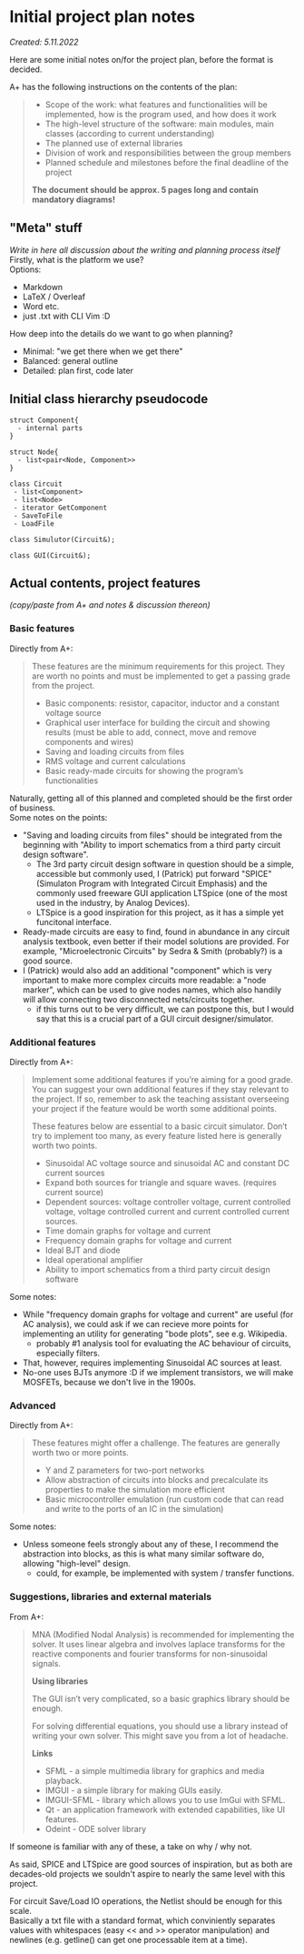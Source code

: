 # Initial project plan notes

*Created: 5.11.2022*

Here are some initial notes on/for the project plan, before the format is decided.

A+ has the following instructions on the contents of the plan:

>- Scope of the work: what features and functionalities will be implemented, how is the program used, and how does it work
>- The high-level structure of the software: main modules, main classes (according to current understanding)
>- The planned use of external libraries
>- Division of work and responsibilities between the group members
>- Planned schedule and milestones before the final deadline of the project
>
> **The document should be approx. 5 pages long and contain mandatory diagrams!**

## "Meta" stuff
*Write in here all discussion about the writing and planning process itself*  
Firstly, what is the platform we use?  
Options:
- Markdown
- LaTeX / Overleaf
- Word etc.
- just .txt with CLI Vim :D

How deep into the details do we want to go when planning?
- Minimal: "we get there when we get there"
- Balanced: general outline
- Detailed: plan first, code later


## Initial class hierarchy pseudocode

```
struct Component{
  - internal parts
}

struct Node{
  - list<pair<Node, Component>>
}

class Circuit
 - list<Component> 
 - list<Node> 
 - iterator GetComponent
 - SaveToFile
 - LoadFile

class Simulutor(Circuit&);

class GUI(Circuit&);
```


## Actual contents, project features

*(copy/paste from A+ and notes & discussion thereon)*

### **Basic features**

Directly from A+:
>These features are the minimum requirements for this project. They are worth no points and must be implemented to get a passing grade from the project.
>- Basic components: resistor, capacitor, inductor and a constant voltage source
>- Graphical user interface for building the circuit and showing results (must be able to add, connect, move and remove components and wires)
>- Saving and loading circuits from files
>- RMS voltage and current calculations
>- Basic ready-made circuits for showing the program’s functionalities

Naturally, getting all of this planned and completed should be the first order of business.  
Some notes on the points:  

- "Saving and loading circuits from files" should be integrated from the beginning with "Ability to import schematics from a third party circuit design software".
  - The 3rd party circuit design software in question should be a simple, accessible but commonly used, I (Patrick) put forward "SPICE" (Simulaton Program with Integrated Circuit Emphasis) and the commonly used freeware GUI application LTSpice (one of the most used in the industry, by Analog Devices).
  - LTSpice is a good inspiration for this project, as it has a simple yet funcitonal interface.
- Ready-made circuits are easy to find, found in abundance in any circuit analysis textbook, even better if their model solutions are provided. For example, "Microelectronic Circuits" by Sedra & Smith (probably?) is a good source.
- I (Patrick) would also add an additional "component" which is very important to make more complex circuits more readable: a "node marker", which can be used to give nodes names, which also handily will allow connecting two disconnected nets/circuits together.
  - if this turns out to be very difficult, we can postpone this, but I would say that this is a crucial part of a GUI circuit designer/simulator.


### **Additional features**

Directly from A+:
>Implement some additional features if you’re aiming for a good grade. You can suggest your own additional features if they stay relevant to the project. If so, remember to ask the teaching assistant overseeing your project if the feature would be worth some additional points.
>
>These features below are essential to a basic circuit simulator. Don’t try to implement too many, as every feature listed here is generally worth two points.
>
>- Sinusoidal AC voltage source and sinusoidal AC and constant DC current sources
>- Expand both sources for triangle and square waves. (requires current source)
>- Dependent sources: voltage controller voltage, current controlled voltage, voltage controlled current and current controlled current sources.
>- Time domain graphs for voltage and current
>- Frequency domain graphs for voltage and current
>- Ideal BJT and diode
>- Ideal operational amplifier
>- Ability to import schematics from a third party circuit design software

Some notes:

- While "frequency domain graphs for voltage and current" are useful (for AC analysis), we could ask if we can recieve more points for implementing an utility for generating "bode plots", see e.g. Wikipedia.
  - probably #1 analysis tool for evaluating the AC behaviour of circuits, especially filters.
- That, however, requires implementing Sinusoidal AC sources at least.
- No-one uses BJTs anymore :D if we implement transistors, we will make MOSFETs, because we don't live in the 1900s.

### **Advanced**
Directly from A+:
>These features might offer a challenge. The features are generally worth two or more points.
>- Y and Z parameters for two-port networks
>- Allow abstraction of circuits into blocks and precalculate its properties to make the simulation more efficient
>- Basic microcontroller emulation (run custom code that can read and write to the ports of an IC in the simulation)

Some notes:

- Unless someone feels strongly about any of these, I recommend the abstraction into blocks, as this is what many similar software do, allowing "high-level" design.
    - could, for example, be implemented with system / transfer functions.


### **Suggestions, libraries and external materials**

From A+:
>MNA (Modified Nodal Analysis) is recommended for implementing the solver. It uses linear algebra and involves laplace transforms for the reactive components and fourier transforms for non-sinusoidal signals.  
>
>**Using libraries**  
>
>The GUI isn’t very complicated, so a basic graphics library should be enough.
>
>For solving differential equations, you should use a library instead of writing your own solver. This might save you from a lot of headache.
>
>**Links**
>
>- SFML - a simple multimedia library for graphics and media playback.
>- IMGUI - a simple library for making GUIs easily.
>- IMGUI-SFML - library which allows you to use ImGui with SFML.
>- Qt - an application framework with extended capabilities, like UI features.
>- Odeint - ODE solver library

If someone is familiar with any of these, a take on why / why not.  

As said, SPICE and LTSpice are good sources of inspiration, but as both are decades-old projects we souldn't aspire to nearly the same level with this project.

For circuit Save/Load IO operations, the Netlist should be enough for this scale.  
Basically a txt file with a standard format, which conviniently separates values with whitespaces (easy << and >> operator manipulation) and newlines (e.g. getline() can get one processable item at a time).
